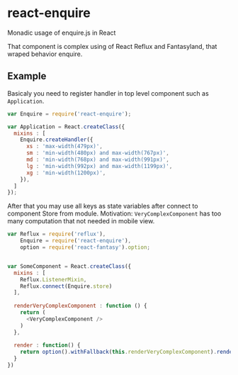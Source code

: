 react-enquire
=============

Monadic usage of enquire.js in React 

That component is complex using of React Reflux and Fantasyland, that wraped behavior enquire.

## Example

Basicaly you need to register handler in top level component such as ```Application```.

```javascript
var Enquire = require('react-enquire');

var Application = React.createClass({
  mixins : [
    Enquire.createHandler({
      xs : 'max-width(479px)',
      sm : 'min-width(480px) and max-width(767px)',
      md : 'min-width(768px) and max-width(991px)',
      lg : 'min-width(992px) and max-width(1199px)',
      xg : 'min-width(1200px)',
    }),
  ]
});

```

After that you may use all keys as state variables after connect to component Store from module. 
Motivation: ```VeryComplexComponent``` has too many computation that not needed in mobile view.

```javascript
var Reflux = require('reflux'),
    Enquire = require('react-enquire'),
    option = require('react-fantasy').option;


var SomeComponent = React.createClass({
  mixins : [
    Reflux.ListenerMixin,
    Reflux.connect(Enquire.store)
  ],
  
  renderVeryComplexComponent : function () {
    return (
      <VeryComplexComponent />
    )
  },
  
  render : function() {
    return option().withFallback(this.renderVeryComplexComponent).render(this.state.xs);
  }
})

```

